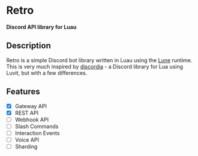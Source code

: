 # Retro
**Discord API library for Luau**

## Description
Retro is a simple Discord bot library written in Luau using the [Lune](https://github.com/lune-org/lune) runtime.
This is very much inspired by [discordia](https://github.com/SinisterRectus/Discordia) - a Discord library for Lua using Luvit, but with a few differences.

## Features
- [x] Gateway API 
- [x] REST API
- [ ] Webhook API
- [ ] Slash Commands
- [ ] Interaction Events
- [ ] Voice API
- [ ] Sharding